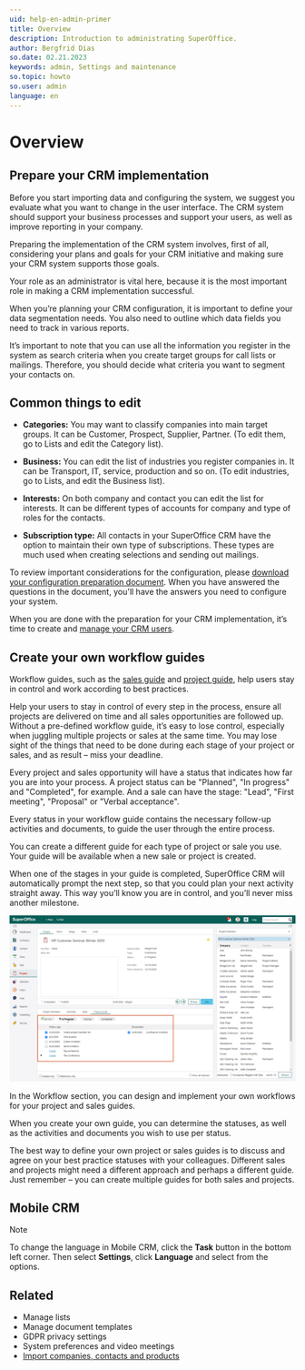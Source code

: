 ```yaml
---
uid: help-en-admin-primer
title: Overview
description: Introduction to administrating SuperOffice.
author: Bergfrid Dias
so.date: 02.21.2023
keywords: admin, Settings and maintenance
so.topic: howto
so.user: admin
language: en
---
```

# Overview

## Prepare your CRM implementation

Before you start importing data and configuring the system, we suggest you evaluate what you want to change in the user interface. The CRM system should support your business processes and support your users, as well as improve reporting in your company.

Preparing the implementation of the CRM system involves, first of all, considering your plans and goals for your CRM initiative and making sure your CRM system supports those goals.

Your role as an administrator is vital here, because it is the most important role in making a CRM implementation successful.

When you’re planning your CRM configuration, it is important to define your data segmentation needs. You also need to outline which data fields you need to track in various reports.

It’s important to note that you can use all the information you register in the system as search criteria when you create target groups for call lists or mailings. Therefore, you should decide what criteria you want to segment your contacts on.

## Common things to edit

* **Categories:** You may want to classify companies into main target groups. It can be Customer, Prospect, Supplier, Partner. (To edit them, go to Lists and edit the Category list).

* **Business:** You can edit the list of industries you register companies in. It can be Transport, IT, service, production and so on. (To edit industries, go to Lists, and edit the Business list).

* **Interests:** On both company and contact you can edit the list for interests. It can be different types of accounts for company and type of roles for the contacts.

* **Subscription type:** All contacts in your SuperOffice CRM have the option to maintain their own type of subscriptions. These types are much used when creating selections and sending out mailings.

To review important considerations for the configuration, please [download your configuration preparation document][2]. When you have answered the questions in the document, you'll have the answers you need to configure your system.

When you are done with the preparation for your CRM implementation, it’s time to create and [manage your CRM users][1].

## Create your own workflow guides

Workflow guides, such as the [sales guide][4] and [project guide][5], help users stay in control and work according to best practices.

Help your users to stay in control of every step in the process, ensure all projects are delivered on time and all sales opportunities are followed up. Without a pre-defined workflow guide, it’s easy to lose control, especially when juggling multiple projects or sales at the same time. You may lose sight of the things that need to be done during each stage of your project or sales, and as result – miss your deadline.

Every project and sales opportunity will have a status that indicates how far you are into your process. A project status can be "Planned", "In progress" and "Completed", for example. And a sale can have the stage: "Lead", "First meeting", "Proposal" or "Verbal acceptance".

Every status in your workflow guide contains the necessary follow-up activities and documents, to guide the user through the entire process.

You can create a different guide for each type of project or sale you use. Your guide will be available when a new sale or project is created.

When one of the stages in your guide is completed, SuperOffice CRM will automatically prompt the next step, so that you could plan your next activity straight away. This way you’ll know you are in control, and you’ll never miss another milestone.

![The project guide screen in Project let you to easily get an overview of the projects progress. -screenshot][img1]

In the Workflow section, you can design and implement your own workflows for your project and sales guides.

When you create your own guide, you can determine the statuses, as well as the activities and documents you wish to use per status.

The best way to define your own project or sales guides is to discuss and agree on your best practice statuses with your colleagues. Different sales and projects might need a different approach and perhaps a different guide. Just remember – you can create multiple guides for both sales and projects.

## Mobile CRM

> [!NOTE]
> To change the language in Mobile CRM, click the **Task** button in the bottom left corner. Then select **Settings**, click **Language** and select from the options.

## Related

* Manage lists
* Manage document templates
* GDPR privacy settings
* System preferences and video meetings
* [Import companies, contacts and products][3]

<!-- Referenced links -->
[1]: ../user-management/learn/index.md
[2]: ../../../assets/downloads/configuration-preparation-document.pdf
[3]: ../import/learn/index.md
[4]: ../../sale/learn/sales-guide/index.md
[5]: ../../project/learn/index.md

<!-- Referenced images -->
[img1]: media/project-guide.png
